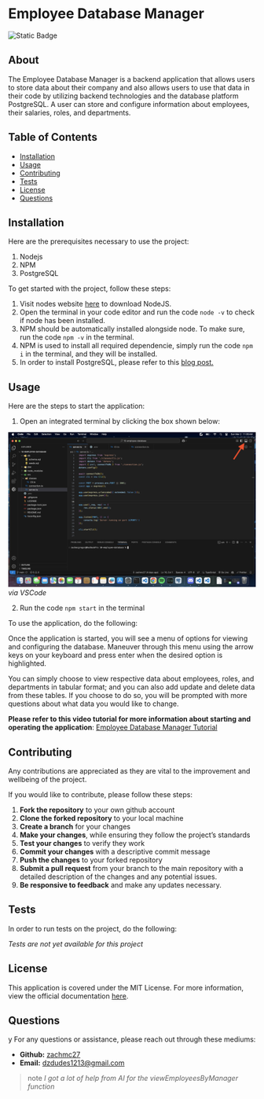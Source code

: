 
  # Employee Database Manager
  
  ![Static Badge](https://img.shields.io/badge/License-MIT-blue.svg)
  
  ## About

  The Employee Database Manager is a backend application that allows users to store data about their company and also allows users to use that data in their code by utilizing backend technologies and the database platform PostgreSQL. A user can store and configure information about employees, their salaries, roles, and departments.
   

   
  ## Table of Contents 
  - [Installation](#installation)
  - [Usage](#usage)
  - [Contributing](#contributing)
  - [Tests](#tests)
  - [License](#license)
  - [Questions](#questions)
   

   
  ## Installation
   
  Here are the prerequisites necessary to use the project:
   
  1. Nodejs
2. NPM
3. PostgreSQL

  
  To get started with the project, follow these steps:
   
  1. Visit nodes website [here](https://nodejs.org/en/download) to download NodeJS.
2. Open the terminal in your code editor and run the code ` node -v ` to check if node has been installed.
3. NPM should be automatically installed alongside node. To make sure, run the code ` npm -v ` in the terminal.
4. NPM  is used to install all required dependencie, simply run the code ` npm i ` in the terminal, and they will be installed.
5. In order to install PostgreSQL, please refer to this [blog post.](https://coding-boot-camp.github.io/full-stack/postgresql/postgresql-installation-guide)

   

   
  ## Usage 
   
  Here are the steps to start the application:
   
  1. Open an integrated terminal by clicking the box shown below: 

  ![vscode dashboard](./images/openintgratedterminal.png) 
  *via VSCode*

2. Run the code ` npm start ` in the terminal

  
  To use the application, do the following:

  Once the application is started, you will see a menu of options for viewing and configuring the database. Maneuver through this menu using the arrow keys on your keyboard and press enter when the desired option is highlighted.
  
  You can simply choose to view respective data about employees, roles, and departments in tabular format; and you can also add update and delete data from these tables. If you choose to do so, you will be prompted with more questions about what data you would like to change.
  
  **Please refer to this video tutorial for more information about starting and operating the application**: [Employee Database Manager Tutorial](https://drive.google.com/file/d/1UTK8lSaHxcNdzLuJqy-N9EqfvMlYpPBN/view?usp=sharing) 
    
  ## Contributing
   
  Any contributions are appreciated as they are vital to the improvement and wellbeing of the project.

  If you would like to contribute, please follow these steps:

  1. **Fork the repository** to your own github account
2. **Clone the forked repository** to your local machine
3. **Create a branch** for your changes
4. **Make your changes**, while ensuring they follow the project’s standards
5. **Test your changes** to verify they work
6. **Commit your changes** with a descriptive commit message
7. **Push the changes** to your forked repository
8. **Submit a pull request** from your branch to the main repository with a detailed description of the changes and any potential issues.
9. **Be responsive to feedback** and make any updates necessary.

   

   
  ## Tests
   
  In order to run tests on the project, do the following:
   
  *Tests are not yet available for this project*
   

   
  ## License 
   
  This application is covered under the MIT License. For more information, view the official documentation [here](https://opensource.org/license/MIT).
   

   
  ## Questions
   y
  For any questions or assistance, please reach out through these mediums:
   
  - **Github:** [zachmc27](https://github.com/zachmc27)
  - **Email:** <dzdudes1213@gmail.com>

>note *I got a lot of help from AI for the viewEmployeesByManager function*
  
